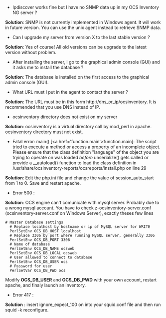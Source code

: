 * Ipdiscover works fine but I have no SNMP data up in my OCS Inventory NG server ?

**Solution**: SNMP is not currently implemented in Windows agent. It will work in future version. You can use the unix agent instead to retrieve SNMP data.

* Can I upgrade my server from version X to the last stable version ?

**Solution**: Yes of course! All old versions can be upgrade to the latest version without problem.

* After installing the server, I go to the graphical admin console (GUI) and it asks me to install the database ?

**Solution**: The database is installed on the first access to the graphical admin console (GUI).

* What URL must I put in the agent to contact the server ?

**Solution**: The URL must be in this form http://dns_or_ip/ocsinventory. It is recommended that you use DNS instead of IP.

* ocsinventory directory does not exist on my server

**Solution**: ocsinventory is a virtual directory call by mod_perl in apache. ocsinventory directory must not exist.

* Fatal error: main() [\<a href='function.main'>function.main</a>]: The script tried to execute a method or access a property of an incomplete object. Please ensure that the class definition "language" of the object you are trying to operate on was loaded _before_ unserialize() gets called or provide a __autoload() function to load the class definition in /usr/share/ocsinventory-reports/ocsreports/install.php on line 29

**Solution**: Edit the php.ini file and change the value of session_auto_start from 1 to 0. Save and restart apache.

* Error 500 :

**Solution**: OCS engine can't comunicate with mysql server. Probably due to a wrong mysql account. You have to check z-ocsinventory-server.conf (ocsinventory-server.conf on Windows Server), exactly theses few lines

    # Master Database settings
      # Replace localhost by hostname or ip of MySQL server for WRITE
      PerlSetEnv OCS_DB_HOST localhost
      # Replace 3306 by port where running MySQL server, generally 3306
      PerlSetEnv OCS_DB_PORT 3306
      # Name of database
      PerlSetEnv OCS_DB_NAME ocsweb
      PerlSetEnv OCS_DB_LOCAL ocsweb
      # User allowed to connect to database
      PerlSetEnv OCS_DB_USER ocs
      # Password for user
      PerlSetVar OCS_DB_PWD ocs

Modify **OCS_DB_USER** and **OCS_DB_PWD** with your own account, restart apache, and finaly launch an inventory.

* Error 417 :

**Solution** : insert ignore_expect_100 on into your squid.conf file and then run squid -k reconfigure.
